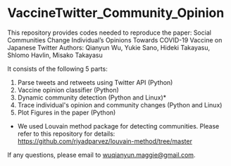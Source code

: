 # VaccineTwitter_Community_Opinion
This repository provides codes needed to reproduce the paper: 
Social Communities Change Individual’s Opinions Towards COVID-19 Vaccine on Japanese Twitter
Authors: Qianyun Wu, Yukie Sano, Hideki Takayasu, Shlomo Havlin, Misako Takayasu

It consists of the following 5 parts:
1) Parse tweets and retweets using Twitter API (Python)
2) Vaccine opinion classifier (Python)
3) Dynamic community detection (Python and Linux)*
4) Trace individual's opinion and community changes (Python and Linux)
5) Plot Figures in the paper (Python)
* We used Louvain method package for detecting communities. Please refer to this repository for details: https://github.com/riyadparvez/louvain-method/tree/master

If any questions, please email to wuqianyun.maggie@gmail.com.
